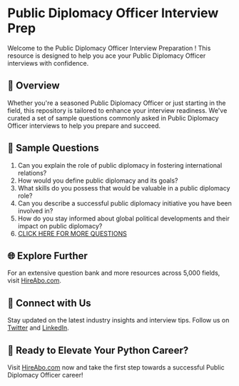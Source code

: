 # Public Diplomacy Officer Interview Prep

Welcome to the Public Diplomacy Officer Interview Preparation ! This resource is designed to help you ace your Public Diplomacy Officer interviews with confidence.

## 🚀 Overview

Whether you're a seasoned Public Diplomacy Officer or just starting in the field, this repository is tailored to enhance your interview readiness. We've curated a set of sample questions commonly asked in Public Diplomacy Officer interviews to help you prepare and succeed.

## 📝 Sample Questions

1. Can you explain the role of public diplomacy in fostering international relations?
2. How would you define public diplomacy and its goals?
3. What skills do you possess that would be valuable in a public diplomacy role?
4. Can you describe a successful public diplomacy initiative you have been involved in?
5. How do you stay informed about global political developments and their impact on public diplomacy?
6. [CLICK HERE FOR MORE QUESTIONS](https://hireabo.com/job/7_3_44/Public%20Diplomacy%20Officer)

## 🌐 Explore Further

For an extensive question bank and more resources across 5,000 fields, visit [HireAbo.com](https://www.hireabo.com).

## 📱 Connect with Us

Stay updated on the latest industry insights and interview tips. Follow us on [Twitter](https://twitter.com/hireabo) and [LinkedIn](https://www.linkedin.com/in/hire-abo-3609972a8/).

## 🚀 Ready to Elevate Your Python Career?

Visit [HireAbo.com](https://www.hireabo.com) now and take the first step towards a successful Public Diplomacy Officer career!